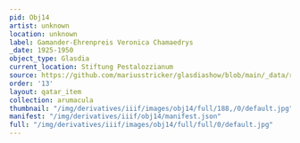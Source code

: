 ```yaml
---
pid: Obj14
artist: unknown
location: unknown
label: Gamander-Ehrenpreis Veronica Chamaedrys
_date: 1925-1950
object_type: Glasdia
current_location: Stiftung Pestalozzianum
source: https://github.com/mariusstricker/glasdiashow/blob/main/_data/raw_images/glasdia/obj14.jpg
order: '13'
layout: qatar_item
collection: arumacula
thumbnail: "/img/derivatives/iiif/images/obj14/full/188,/0/default.jpg"
manifest: "/img/derivatives/iiif/obj14/manifest.json"
full: "/img/derivatives/iiif/images/obj14/full/full/0/default.jpg"
---
```

